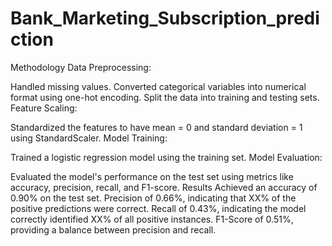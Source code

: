 # Bank_Marketing_Subscription_prediction

Methodology
Data Preprocessing:

Handled missing values.
Converted categorical variables into numerical format using one-hot encoding.
Split the data into training and testing sets.
Feature Scaling:

Standardized the features to have mean = 0 and standard deviation = 1 using StandardScaler.
Model Training:

Trained a logistic regression model using the training set.
Model Evaluation:

Evaluated the model's performance on the test set using metrics like accuracy, precision, recall, and F1-score.
Results
Achieved an accuracy of 0.90% on the test set.
Precision of 0.66%, indicating that XX% of the positive predictions were correct.
Recall of 0.43%, indicating the model correctly identified XX% of all positive instances.
F1-Score of 0.51%, providing a balance between precision and recall.
